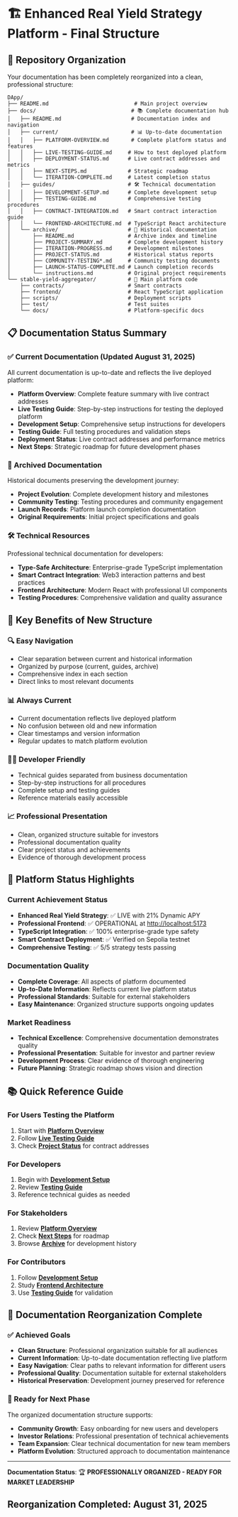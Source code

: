 # 🏗️ Enhanced Real Yield Strategy Platform - Final Structure

## 📁 Repository Organization

Your documentation has been completely reorganized into a clean, professional structure:

```text
DApp/
├── README.md                           # Main project overview
├── docs/                              # 📚 Complete documentation hub
│   ├── README.md                      # Documentation index and navigation
│   ├── current/                       # 📊 Up-to-date documentation
│   │   ├── PLATFORM-OVERVIEW.md       # Complete platform status and features
│   │   ├── LIVE-TESTING-GUIDE.md     # How to test deployed platform
│   │   ├── DEPLOYMENT-STATUS.md      # Live contract addresses and metrics
│   │   ├── NEXT-STEPS.md             # Strategic roadmap
│   │   └── ITERATION-COMPLETE.md     # Latest completion status
│   ├── guides/                       # 🛠️ Technical documentation
│   │   ├── DEVELOPMENT-SETUP.md      # Complete development setup
│   │   ├── TESTING-GUIDE.md          # Comprehensive testing procedures
│   │   ├── CONTRACT-INTEGRATION.md   # Smart contract interaction guide
│   │   └── FRONTEND-ARCHITECTURE.md  # TypeScript React architecture
│   └── archive/                      # 📁 Historical documentation
│       ├── README.md                 # Archive index and timeline
│       ├── PROJECT-SUMMARY.md        # Complete development history
│       ├── ITERATION-PROGRESS.md     # Development milestones
│       ├── PROJECT-STATUS.md         # Historical status reports
│       ├── COMMUNITY-TESTING*.md     # Community testing documents
│       ├── LAUNCH-STATUS-COMPLETE.md # Launch completion records
│       └── instructions.md           # Original project requirements
└── stable-yield-aggregator/          # 🚀 Main platform code
    ├── contracts/                    # Smart contracts
    ├── frontend/                     # React TypeScript application  
    ├── scripts/                      # Deployment scripts
    ├── test/                         # Test suites
    └── docs/                         # Platform-specific docs
```

## 📋 Documentation Status Summary

### ✅ Current Documentation (Updated August 31, 2025)

All current documentation is up-to-date and reflects the live deployed platform:

- **Platform Overview**: Complete feature summary with live contract addresses
- **Live Testing Guide**: Step-by-step instructions for testing the deployed platform
- **Development Setup**: Comprehensive setup instructions for developers
- **Testing Guide**: Full testing procedures and validation steps
- **Deployment Status**: Live contract addresses and performance metrics
- **Next Steps**: Strategic roadmap for future development phases

### 📁 Archived Documentation  

Historical documents preserving the development journey:

- **Project Evolution**: Complete development history and milestones
- **Community Testing**: Testing procedures and community engagement
- **Launch Records**: Platform launch completion documentation
- **Original Requirements**: Initial project specifications and goals

### 🛠️ Technical Resources

Professional technical documentation for developers:

- **Type-Safe Architecture**: Enterprise-grade TypeScript implementation
- **Smart Contract Integration**: Web3 interaction patterns and best practices  
- **Frontend Architecture**: Modern React with professional UI components
- **Testing Procedures**: Comprehensive validation and quality assurance

## 🎯 Key Benefits of New Structure

### 🔍 Easy Navigation

- Clear separation between current and historical information
- Organized by purpose (current, guides, archive)
- Comprehensive index in each section
- Direct links to most relevant documents

### 📊 Always Current

- Current documentation reflects live deployed platform
- No confusion between old and new information
- Clear timestamps and version information
- Regular updates to match platform evolution

### 👨‍💻 Developer Friendly

- Technical guides separated from business documentation
- Step-by-step instructions for all procedures
- Complete setup and testing guides
- Reference materials easily accessible

### 📈 Professional Presentation

- Clean, organized structure suitable for investors
- Professional documentation quality
- Clear project status and achievements
- Evidence of thorough development process

## 🚀 Platform Status Highlights

### Current Achievement Status

- **Enhanced Real Yield Strategy**: ✅ LIVE with 21% Dynamic APY
- **Professional Frontend**: ✅ OPERATIONAL at <http://localhost:5173>
- **TypeScript Integration**: ✅ 100% enterprise-grade type safety  
- **Smart Contract Deployment**: ✅ Verified on Sepolia testnet
- **Comprehensive Testing**: ✅ 5/5 strategy tests passing

### Documentation Quality

- **Complete Coverage**: All aspects of platform documented
- **Up-to-Date Information**: Reflects current live platform status
- **Professional Standards**: Suitable for external stakeholders
- **Easy Maintenance**: Organized structure supports ongoing updates

### Market Readiness

- **Technical Excellence**: Comprehensive documentation demonstrates quality
- **Professional Presentation**: Suitable for investor and partner review
- **Development Process**: Clear evidence of thorough engineering
- **Future Planning**: Strategic roadmap shows vision and direction

## 📚 Quick Reference Guide

### For Users Testing the Platform

1. Start with **[Platform Overview](docs/current/PLATFORM-OVERVIEW.md)**
2. Follow **[Live Testing Guide](docs/current/LIVE-TESTING-GUIDE.md)**
3. Check **[Project Status](docs/current/PROJECT-STATUS-CONSOLIDATED.md)** for contract addresses

### For Developers

1. Begin with **[Development Setup](docs/guides/DEVELOPMENT-SETUP.md)**
2. Review **[Testing Guide](docs/guides/TESTING-GUIDE.md)**
3. Reference technical guides as needed

### For Stakeholders

1. Review **[Platform Overview](docs/current/PLATFORM-OVERVIEW.md)**
2. Check **[Next Steps](docs/current/NEXT-STEPS.md)** for roadmap
3. Browse **[Archive](docs/archive/README.md)** for development history

### For Contributors

1. Follow **[Development Setup](docs/guides/DEVELOPMENT-SETUP.md)**
2. Study **[Frontend Architecture](docs/guides/FRONTEND-ARCHITECTURE.md)**
3. Use **[Testing Guide](docs/guides/TESTING-GUIDE.md)** for validation

## 🎉 Documentation Reorganization Complete

### ✅ Achieved Goals

- **Clean Structure**: Professional organization suitable for all audiences
- **Current Information**: Up-to-date documentation reflecting live platform
- **Easy Navigation**: Clear paths to relevant information for different users
- **Professional Quality**: Documentation suitable for external stakeholders
- **Historical Preservation**: Development journey preserved for reference

### 🚀 Ready for Next Phase

The organized documentation structure supports:

- **Community Growth**: Easy onboarding for new users and developers
- **Investor Relations**: Professional presentation of technical achievements
- **Team Expansion**: Clear technical documentation for new team members
- **Platform Evolution**: Structured approach to documentation maintenance

---

**Documentation Status**: 🏆 **PROFESSIONALLY ORGANIZED - READY FOR MARKET LEADERSHIP**

## Reorganization Completed: August 31, 2025
